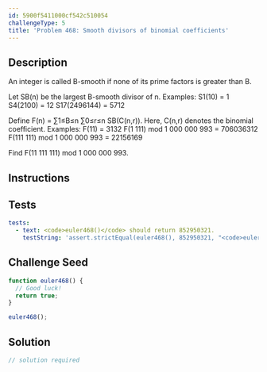 ```yaml
---
id: 5900f5411000cf542c510054
challengeType: 5
title: 'Problem 468: Smooth divisors of binomial coefficients'
---
```


## Description
<section id='description'>
An integer is called B-smooth if none of its prime factors is greater than B.

Let SB(n) be the largest B-smooth divisor of n.
Examples:
S1(10) = 1
S4(2100) = 12
S17(2496144) = 5712

Define F(n) = ∑1≤B≤n ∑0≤r≤n SB(C(n,r)). Here, C(n,r) denotes the binomial coefficient.
Examples:
F(11) = 3132
F(1 111) mod 1 000 000 993 = 706036312
F(111 111) mod 1 000 000 993 = 22156169

Find F(11 111 111) mod 1 000 000 993.
</section>

## Instructions
<section id='instructions'>

</section>

## Tests
<section id='tests'>

```yml
tests:
  - text: <code>euler468()</code> should return 852950321.
    testString: 'assert.strictEqual(euler468(), 852950321, "<code>euler468()</code> should return 852950321.");'

```

</section>

## Challenge Seed
<section id='challengeSeed'>

<div id='js-seed'>

```js
function euler468() {
  // Good luck!
  return true;
}

euler468();
```

</div>



</section>

## Solution
<section id='solution'>

```js
// solution required
```
</section>
